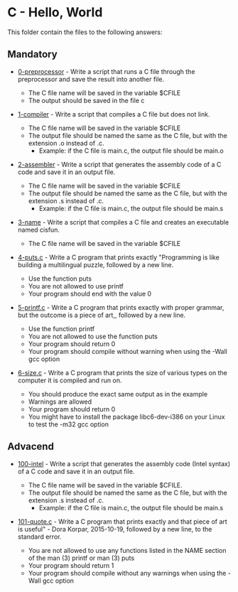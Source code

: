 # C - Hello, World

This folder contain the files to the following answers:

## Mandatory
 - [0-preprocessor](https://github.com/JefferMarcelino/alx-system_engineering-devops/blob/main/0x02-shell_redirections/0-preprocessor) - Write a script that runs a C file through the preprocessor and save the result into another file.
    - The C file name will be saved in the variable $CFILE
    - The output should be saved in the file c
 
 - [1-compiler](https://github.com/JefferMarcelino/alx-system_engineering-devops/blob/main/0x02-shell_redirections/1-compiler) - Write a script that compiles a C file but does not link.
    - The C file name will be saved in the variable $CFILE
    - The output file should be named the same as the C file, but with the extension .o instead of .c. 
        - Example: if the C file is main.c, the output file should be main.o

 - [2-assembler](https://github.com/JefferMarcelino/alx-system_engineering-devops/blob/main/0x02-shell_redirections/2-assembler) - Write a script that generates the assembly code of a C code and save it in an output file.
    - The C file name will be saved in the variable $CFILE
    - The output file should be named the same as the C file, but with the extension .s instead of .c. 
        - Example: if the C file is main.c, the output file should be main.s
 
 - [3-name](https://github.com/JefferMarcelino/alx-system_engineering-devops/blob/main/0x02-shell_redirections/3-name) - Write a script that compiles a C file and creates an executable named cisfun.
    - The C file name will be saved in the variable $CFILE

 - [4-puts.c](https://github.com/JefferMarcelino/alx-system_engineering-devops/blob/main/0x02-shell_redirections/4-puts.c) - Write a C program that prints exactly "Programming is like building a multilingual puzzle, followed by a new line.
    - Use the function puts
    - You are not allowed to use printf
    - Your program should end with the value 0
 
 - [5-printf.c](https://github.com/JefferMarcelino/alx-system_engineering-devops/blob/main/0x02-shell_redirections/5-printf.c) - Write a C program that prints exactly with proper grammar, but the outcome is a piece of art,, followed by a new line.
    - Use the function printf
    - You are not allowed to use the function puts
    - Your program should return 0
    - Your program should compile without warning when using the -Wall gcc option
 
 - [6-size.c](https://github.com/JefferMarcelino/alx-system_engineering-devops/blob/main/0x02-shell_redirections/6-size.c) - Write a C program that prints the size of various types on the computer it is compiled and run on.
    - You should produce the exact same output as in the example
    - Warnings are allowed
    - Your program should return 0
    - You might have to install the package libc6-dev-i386 on your Linux to test the -m32 gcc option
 
## Advacend
- [100-intel](https://github.com/JefferMarcelino/alx-system_engineering-devops/blob/main/0x02-shell_redirections/100-intel) - Write a script that generates the assembly code (Intel syntax) of a C code and save it in an output file.
    - The C file name will be saved in the variable $CFILE.
    - The output file should be named the same as the C file, but with the extension .s instead of .c. 
        - Example: if the C file is main.c, the output file should be main.s

- [101-quote.c](https://github.com/JefferMarcelino/alx-system_engineering-devops/blob/main/0x02-shell_redirections/101-quote.c) - Write a C program that prints exactly and that piece of art is useful" - Dora Korpar, 2015-10-19, followed by a new line, to the standard error.
    - You are not allowed to use any functions listed in the NAME section of the man (3) printf or man (3) puts
    - Your program should return 1
    - Your program should compile without any warnings when using the -Wall gcc option
